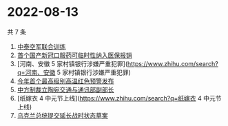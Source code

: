 # 2022-08-13

共 7 条

<!-- BEGIN ZHIHUSEARCH -->
<!-- 最后更新时间 Sat Aug 13 2022 05:10:01 GMT+0800 (China Standard Time) -->
1. [中泰空军联合训练](https://www.zhihu.com/search?q=中泰空军联合训练)
1. [首个国产新冠口服药可临时性纳入医保报销](https://www.zhihu.com/search?q=首个国产新冠口服药可临时性纳入医保报销)
1. [河南、安徽 5 家村镇银行涉嫌严重犯罪](https://www.zhihu.com/search?q=河南、安徽 5 家村镇银行涉嫌严重犯罪)
1. [今年首个最高级别高温红色预警发布](https://www.zhihu.com/search?q=今年首个最高级别高温红色预警发布)
1. [中方制裁立陶宛交通与通讯部副部长](https://www.zhihu.com/search?q=中方制裁立陶宛交通与通讯部副部长)
1. [纸嫁衣 4 中元节上线](https://www.zhihu.com/search?q=纸嫁衣 4 中元节上线)
1. [乌克兰总统提交延长战时状态草案](https://www.zhihu.com/search?q=乌克兰总统提交延长战时状态草案)
<!-- END ZHIHUSEARCH -->

